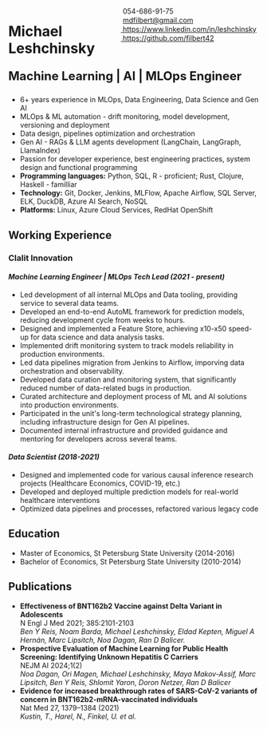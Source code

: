 
<span style="float:right;padding:6px"> 
  <img src="https://raw.githubusercontent.com/FortAwesome/Font-Awesome/refs/heads/6.x/svgs/solid/phone.svg" width="15" height="15"> 054-686-91-75
  <br><img src="https://raw.githubusercontent.com/FortAwesome/Font-Awesome/refs/heads/6.x/svgs/regular/envelope.svg" width="15" height="15"> <a href="mailto:mdfilbert@gmail.com"> mdfilbert@gmail.com</a>
  <br><img src="https://raw.githubusercontent.com/FortAwesome/Font-Awesome/refs/heads/6.x/svgs/brands/linkedin.svg" width="15" height="15"><a href="https://www.linkedin.com/in/leshchinsky/"> https://www.linkedin.com/in/leshchinsky</a>
  <br><img src="https://raw.githubusercontent.com/FortAwesome/Font-Awesome/refs/heads/6.x/svgs/brands/github.svg" width="15" height="15"><a href="https://github.com/filbert42"> https://github.com/filbert42</a>
</span>

<h1> Michael Leshchinsky <br><p style="font-size:24px">Machine Learning | AI | MLOps Engineer</p></h1>

* 6+ years experience in MLOps, Data Engineering, Data Science and Gen AI
* MLOps & ML automation - drift monitoring, model development, versioning and deployment
* Data design, pipelines optimization and orchestration
* Gen AI - RAGs & LLM agents development (LangChain, LangGraph, LlamaIndex)
* Passion for developer experience, best engineering practices, system design and functional programming
* **Programming languages:** Python, SQL, R - proficient; Rust, Clojure, Haskell - familliar
* **Technology:** Git, Docker, Jenkins, MLFlow, Apache Airflow, SQL Server, ELK, DuckDB, Azure AI Search, NoSQL
* **Platforms:** Linux, Azure Cloud Services, RedHat OpenShift


## Working Experience

### Clalit Innovation
#### *Machine Learning Engineer \| MLOps Tech Lead (2021 - present)*

-   Led development of all internal MLOps and Data tooling, providing service to several data teams.
-   Developed an end-to-end AutoML framework for prediction models, reducing development cycle from weeks to hours. 
-   Designed and implemented a Feature Store, achieving x10-x50 speed-up for data science and data analysis tasks.
-   Implemented drift monitoring system to track models reliability in production environments.
-   Led data pipelines migration from Jenkins to Airflow, imporving data orchestration and observability.
-   Developed data curation and monitoring system, that significantly reduced number of data-related bugs in production.
-   Curated architecture and deployment process of ML and AI solutions into production environments.
-   Participated in the unit's long-term technological strategy planning, including infrastructure design for Gen AI pipelines.
-   Documented internal infrastructure and provided guidance and mentoring for developers across several teams.

#### *Data Scientist (2018-2021)*

-   Designed and implemented code for various causal inference research projects (Healthcare Economics, COVID-19, etc.)
-   Developed and deployed multiple prediction models for real-world healthcare interventions
-   Optimized data pipelines and processes, refactored various legacy code


## Education 

* Master of Economics, St Petersburg State University (2014-2016)
* Bachelor of Economics, St Petersburg State University (2010-2014)

## Publications

* **Effectiveness of BNT162b2 Vaccine against Delta Variant in Adolescents**<br>
N Engl J Med 2021; 385:2101-2103<br>
*Ben Y Reis, Noam Barda, Michael Leshchinsky, Eldad Kepten, Miguel A Hernán, Marc Lipsitch, Noa Dagan, Ran D Balicer.*
* **Prospective Evaluation of Machine Learning for Public Health Screening: Identifying Unknown Hepatitis C Carriers**<br>
NEJM AI 2024;1(2)<br>
*Noa Dagan, Ori Magen, Michael Leshchinsky, Maya Makov-Assif, Marc Lipsitch, Ben Y Reis, Shlomit Yaron, Doron Netzer, Ran D Balicer*
* **Evidence for increased breakthrough rates of SARS-CoV-2 variants of concern in BNT162b2-mRNA-vaccinated individuals**<br>
Nat Med 27, 1379–1384 (2021)<br>
*Kustin, T., Harel, N., Finkel, U. et al.*
